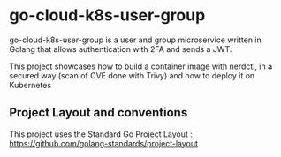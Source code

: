 # go-cloud-k8s-user-group
go-cloud-k8s-user-group is a user and group microservice written in Golang 
that allows authentication with 2FA and sends a JWT. 

This project showcases how to build a container image with nerdctl, in a secured way (scan of CVE done with Trivy) and how to deploy it on Kubernetes


## Project Layout and conventions
This project uses the Standard Go Project Layout : https://github.com/golang-standards/project-layout
